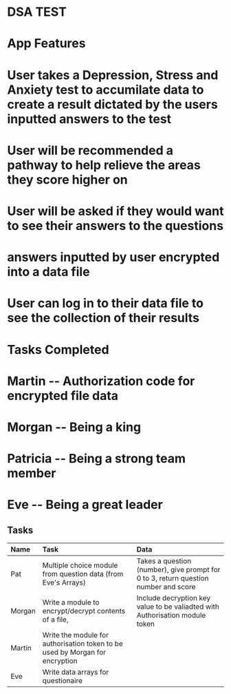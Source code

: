 # DSA TEST

# App Features 
# User takes a Depression, Stress and Anxiety test to accumilate data to create a result dictated by the users inputted answers to the test
# User will be recommended a pathway to help relieve the areas they score higher on 
# User will be asked if they would want to see their answers to the questions 
# answers inputted by user encrypted into a data file
# User can log in to their data file to see the collection of their results 
# Tasks Completed 
# Martin -- Authorization code for encrypted file data
# Morgan -- Being a king
# Patricia -- Being a strong team member
# Eve -- Being a great leader



## Tasks

| Name   | Task                                                                         | Data                                                                                |
| :----- | :--------------------------------------------------------------------------- | :---------------------------------------------------------------------------------- |
| Pat    | Multiple choice module from question data (from Eve's Arrays)                | Takes a question (number), give prompt for 0 to 3, return question number and score |
| Morgan | Write a module to encrypt/decrypt contents of a file,                        | Include decryption key value to be valiadted with Authorisation module token        |
| Martin | Write the module for authorisation token to be used by Morgan for encryption |
| Eve    | Write data arrays for questionaire                                           |